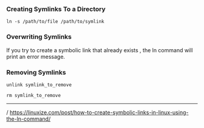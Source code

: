 ### Creating Symlinks To a Directory

`ln -s /path/to/file /path/to/symlink`

### Overwriting Symlinks

If you try to create a symbolic link that already exists , the ln command will print an error message.

### Removing Symlinks 

`unlink symlink_to_remove`

`rm symlink_to_remove`
* * *

/ https://linuxize.com/post/how-to-create-symbolic-links-in-linux-using-the-ln-command/